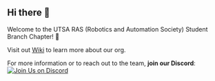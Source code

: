 ## Hi there 👋

Welcome to the UTSA RAS (Robotics and Automation Society) Student Branch Chapter! 🤖

Visit out [Wiki](https://github.com/UTSARobotics/Knowledge/wiki) to learn more about our org.

For more information or to reach out to the team, **join our Discord**:  
[![Join Us on Discord](https://img.shields.io/badge/Join_Us_on_Discord-5865F2?style=for-the-badge&logo=discord&logoColor=white)](https://discord.gg/mS8N3CVfz3)  
